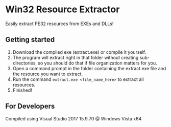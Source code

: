 # Win32 Resource Extractor
Easily extract PE32 resources from EXEs and DLLs!

## Getting started
1. Download the compiled exe (extract.exe) or compile it yourself.
2. The program will extract right in that folder without creating sub-directories, so you should do that if file organization matters for you.
4. Open a command prompt in the folder containing the extract.exe file and the resource you want to extract.
5. Run the command `extract.exe <file_name_here>` to extract all resources.
6. Finished!

## For Developers
Compiled using Visual Studio 2017 15.9.70 @ Windows Vista x64
